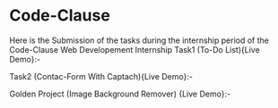 # Code-Clause
Here is the Submission of the tasks during the internship period of the Code-Clause Web Developement Internship
Task1 (To-Do List){Live Demo}:-


Task2 (Contac-Form With Captach){Live Demo}:-



Golden Project (Image Background Remover) {Live Demo}:-
